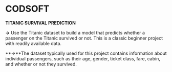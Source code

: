 # CODSOFT

**TITANIC SURVIVAL PREDICTION**

**->** Use the Titanic dataset to build a model that predicts whether a
passenger on the Titanic survived or not. This is a classic beginner
project with readily available data.

**->**The dataset typically used for this project contains information
about individual passengers, such as their age, gender, ticket
class, fare, cabin, and whether or not they survived.
